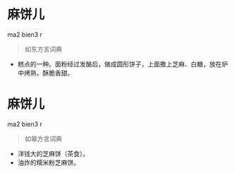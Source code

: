 # 麻饼儿
ma2 bien3 r
> 如东方言词典
- 糕点的一种。面粉经过发酪后，做成圆形饼子，上面撒上芝麻、白糖，放在炉中烤熟，酥脆香甜。

# 麻饼儿
ma2 bien3 r
> 如皋方言词典
- 洋钱大的芝麻饼（茶食）。
- 油炸的糯米粉芝麻饼。
